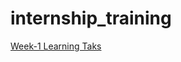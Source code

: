 # internship_training



[Week-1 Learning Taks](https://github.com/visionvlsi/internship_training/blob/main/week1_learning_tasks/edaplayground_walkthrough.md)
